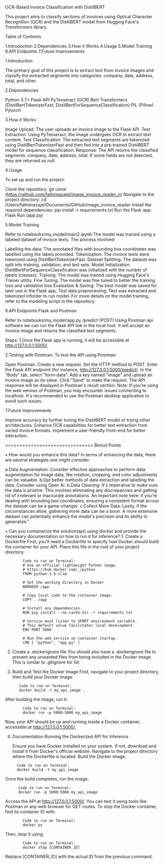 OCR-Based Invoice Classification with DistilBERT

This project aims to classify sections of invoices using Optical Character Recognition (OCR) and the DistilBERT model from Hugging Face's Transformers library.

Table of Contents

1.Introduction
2.Dependencies
3.How it Works
4.Usage
5.Model Training
6.API Endpoints
7.Future Improvements

1.Introduction

The primary goal of this project is to extract text from invoice images and classify the extracted segments into categories: company, date, address, total, and other.

2.Dependencies

Python 3.7+
Flask API
PyTesseract (OCR)
Bert Transformers (DistilBertTokenizerFast, DistilBertForSequenceClassification)
PIL (Pillow)
Pytorch

3.How it Works

Image Upload: The user uploads an invoice image to the Flask API.
Text Extraction: Using PyTesseract, the image undergoes OCR to extract text content.
Text Classification: The extracted text segments are tokenized using DistilBertTokenizerFast and then fed into a pre-trained DistilBERT model for sequence classification.
Response: The API returns the classified segments: company, date, address, total. If some fields are not detected, they are returned as null.

4.Usage

To set up and run the project:

Clone the repository: git clone (https://github.com/fathimazajel/image_invoice_reader_n)
Navigate to the project directory: cd /Users/fathimazajel/Documents/GitHub/image_invoice_reader
Install the required dependencies: pip install -r requirements.txt
Run the Flask app: Flask Run (app.py)

5.Model Training

Refer to  notebooks/my_model/main2.ipynb 
The model was trained using a labeled dataset of invoice texts. The process involved:

Labelling the data: The annotated files with bounding box coordinates was labelled using the labels provided.
Tokenization: The invoice texts were tokenized using DistilBertTokenizerFast.
Dataset Splitting: The dataset was split into training, validation, and test sets.
Model Initialization: DistilBertForSequenceClassification was initialized with the number of labels (classes).
Training: The model was trained using Hugging Face's Trainer utility.
Fine Tuning: The model was fine tuned to better the training loss and validation loss
Evaluation & Saving: The best model was saved for later use in the Flask app.
Test data preprocesiing: Text was extracted and tokenized inforder to run model.
For more details on the model training, refer to the modeling script in the repository.

6.API Endpoints Flask and Postman

Refer to  notebooks/my_model/app.py
/predict (POST):Using Postman api software we can run the Flask API link in the local host.
It will accept an invoice image and returns the classified text segments.

Steps:
1.Once the Flask app is running, it will be accessible at http://127.0.0.1:5000/.

2.Testing with Postman:
To test the API using Postman:

Open Postman.
Create a new request.
Set the HTTP method to POST.
Enter the Flask API endpoint (for instance, http://127.0.0.1:5000/predict).
In the "Body" tab, select "form-data".
Add a key named "image" and upload an invoice image as its value.
Click "Send" to make the request.
The API response will be displayed in Postman's result section.
Note: If you're using the web version of Postman, you may encounter issues connecting to localhost. It's recommended to use the Postman desktop application to avoid such issues.


7.Future Improvements

Improve accuracy by further tuning the DistilBERT model or trying other architectures.
Enhance OCR capabilities for better text extraction from varied invoice formats.
Implement a user-friendly front-end for better interaction.



===============================
Bonus Points

•	How would you enhance this data?
In terms of enhancing the data, there are several strategies one might consider:

a.Data Augmentation: Consider effective approaches to perform data augmentation for image data, like rotation, cropping, and color adjustments can be valuable.
b.Opt better methods of data extraction and labelling the data. Consider using Open Ai.
b.Data Cleaning: It's imperative to make sure the data is pristine. This involves eliminating any discrepancies and getting rid of irrelevant or inaccurate annotations. An important note here: if you're dealing with bounding box coordinates, ensuring a consistent format across the dataset can be a game-changer.
c.Collect More Data: Lastly, if the circumstances allow, gathering more data can be a boon. A more extensive dataset can potentially enhance the model's precision and its ability to generalize."


•	Can you containerize the solution(api) using docker and provide the necessary documentation on how to run it for inference?
    1. Create a Dockerfile
       First, you'll need a Dockerfile to specify how Docker should build the container for your API. Place this file in the root of your project directory:
            
            Code to run on Terminal:
            # Use an official lightweight Python image.
            # https://hub.docker.com/_/python
            FROM python:3.9-slim
            
            # Set the working directory in Docker
            WORKDIR /app
            
            # Copy local code to the container image.
            COPY . /app
            
            # Install any dependencies.
            RUN pip install --no-cache-dir -r requirements.txt
            
            # Service must listen to $PORT environment variable.
            # This default value facilitates local development.
            ENV PORT 5000
            
            # Run the web service on container startup.
            CMD [ "python", "app.py" ]
            
   2. Create a .dockerignore file
       You should also have a .dockerignore file to prevent any unwanted files from being included in the Docker image. This is similar to .gitignore for Git
            
  3. Build and Test the Docker Image
       First, navigate to your project directory, then build your Docker image:
            
            Code to run on Terminal:
            docker build -t my_api_image .
            
   After building the image, run it:
            
            Code to run on Terminal:
            docker run -p 5000:5000 my_api_image

   Now, your API should be up and running inside a Docker container, accessible at http://127.0.0.1:5000/.

  4. Documentation
          Running the Dockerized API for Inference

     Ensure you have Docker installed on your system. If not, download and install it from Docker's official website.
     Navigate to the project directory where the Dockerfile is located.
     Build the Docker image:

           Code to run on Terminal:
           docker build -t my_api_image

  Once the build completes, run the image:

          Code to run on Terminal:
          docker run -p 5000:5000 my_api_image

  Access the API at http://127.0.0.1:5000/. You can test it using tools like Postman or any web browser for GET routes.
  To stop the Docker container, find its container ID with:

            Code to run on Terminal:
            docker ps

  Then, stop it using:

            Code to run on Terminal:
            docker stop [CONTAINER_ID] 
            
Replace [CONTAINER_ID] with the actual ID from the previous command.
  
            
